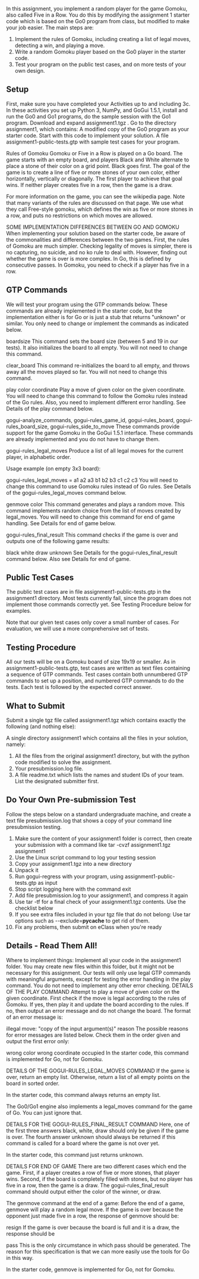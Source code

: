 In this assignment, you implement a random player for the game Gomoku, also called Five in a Row. 
You do this by modifying the assignment 1 starter code which is based on the Go0 program from class, but modified to make your job easier. The main steps are:

1. Implement the rules of Gomoku, including creating a list of legal moves, detecting a win, and playing a move.
2. Write a random Gomoku player based on the Go0 player in the starter code.
3. Test your program on the public test cases, and on more tests of your own design.



## Setup
First, make sure you have completed your Activities up to and including 3c. In these activities you set up Python 3, NumPy, and GoGui 1.5.1, install and run the Go0 and Go1 programs, do the sample session with the Go1 program.
Download and expand assignment1.tgz . Go to the directory assignment1, which contains:
A modified copy of the Go0 program as your starter code. Start with this code to implement your solution.
A file assignment1-public-tests.gtp with sample test cases for your program.



Rules of Gomoku
Gomoku or Five in a Row is played on a Go board. The game starts with an empty board, and players Black and White alternate to place a stone of their color on a grid point. Black goes first. The goal of the game is to create a line of five or more stones of your own color, either horizontally, vertically or diagonally. The first player to achieve that goal wins. If neither player creates five in a row, then the game is a draw.

For more information on the game, you can see the wikipedia page. Note that many variants of the rules are discussed on that page. We use what they call Free-style gomoku, which defines the win as five or more stones in a row, and puts no restrictions on which moves are allowed.

SOME IMPLEMENTATION DIFFERENCES BETWEEN GO AND GOMOKU
When implementing your solution based on the starter code, be aware of the commonalities and differences between the two games. First, the rules of Gomoku are much simpler. Checking legality of moves is simpler, there is no capturing, no suicide, and no ko rule to deal with. However, finding out whether the game is over is more complex. In Go, this is defined by consecutive passes. In Gomoku, you need to check if a player has five in a row.



## GTP Commands
We will test your program using the GTP commands below. These commands are already implemented in the starter code, but the implementation either is for Go or is just a stub that returns "unknown" or similar. You only need to change or implement the commands as indicated below.

boardsize
This command sets the board size (between 5 and 19 in our tests). It also initializes the board to all empty. You will not need to change this command.

clear_board
This command re-initializes the board to all empty, and throws away all the moves played so far. You will not need to change this command.

play color coordinate
Play a move of given color on the given coordinate. You will need to change this command to follow the Gomoku rules instead of the Go rules. Also, you need to implement different error handling. See Details of the play command below.

gogui-analyze_commands, gogui-rules_game_id, gogui-rules_board, gogui-rules_board_size, gogui-rules_side_to_move
These commands provide support for the game Gomoku in the GoGui 1.5.1 interface. These commands are already implemented and you do not have to change them.

gogui-rules_legal_moves
Produce a list of all legal moves for the current player, in alphabetic order.

Usage example (on empty 3x3 board):

gogui-rules_legal_moves
= a1 a2 a3 b1 b2 b3 c1 c2 c3
You will need to change this command to use Gomoku rules instead of Go rules. See Details of the gogui-rules_legal_moves command below.

genmove color
This command generates and plays a random move. This command implements random choice from the list of moves created by legal_moves. You will need to change this command for end of game handling. See Details for end of game below.

gogui-rules_final_result
This command checks if the game is over and outputs one of the following game results:

black
white
draw
unknown
See Details for the gogui-rules_final_result command below. Also see Details for end of game.



## Public Test Cases
The public test cases are in file assignment1-public-tests.gtp in the assignment1 directory. Most tests currently fail, since the program does not implement those commands correctly yet. See Testing Procedure below for examples.

Note that our given test cases only cover a small number of cases. For evaluation, we will use a more comprehensive set of tests.



## Testing Procedure
All our tests will be on a Gomoku board of size 19x19 or smaller. As in assignment1-public-tests.gtp, test cases are written as text files containing a sequence of GTP commands. Test cases contain both unnumbered GTP commands to set up a position, and numbered GTP commands to do the tests. Each test is followed by the expected correct answer.



## What to Submit
Submit a single tgz file called assignment1.tgz which contains exactly the following (and nothing else):

A single directory assignment1 which contains all the files in your solution, namely:

1. All the files from the original assignment1 directory, but with the python code modified to solve the assignment.
2. Your presubmission.log file.
3. A file readme.txt which lists the names and student IDs of your team. List the designated submitter first.


## Do Your Own Pre-submission Test
Follow the steps below on a standard undergraduate machine, and create a text file presubmission.log that shows a copy of your command line presubmission testing.

1. Make sure the content of your assignment1 folder is correct, then create your submission with a command like tar -cvzf assignment1.tgz assignment1
2. Use the Linux script command to log your testing session
3. Copy your assignment1.tgz into a new directory
4. Unpack it
5. Run gogui-regress with your program, using assignment1-public-tests.gtp as input
6. Stop script logging here with the command exit
7. Add file presubmission.log to your assignment1, and compress it again
8. Use tar -tf for a final check of your assignment1.tgz contents. Use the checklist below
9. If you see extra files included in your tgz file that do not belong:
    Use tar options such as --exclude=__pycache__ to get rid of them.
10. Fix any problems, then submit on eClass when you're ready



## Details - Read Them All!
Where to implement things: Implement all your code in the assignment1 folder. You may create new files within this folder, but it might not be necessary for this assignment.
Our tests will only use legal GTP commands with meaningful arguments, except for testing the error handling in the play command. You do not need to implement any other error checking.
DETAILS OF THE PLAY COMMAND
Attempt to play a move of given color on the given coordinate. First check if the move is legal according to the rules of Gomoku. If yes, then play it and update the board according to the rules. If no, then output an error message and do not change the board. The format of an error message is:

illegal move: "copy of the input argument(s)" reason
The possible reasons for error messages are listed below. Check them in the order given and output the first error only:

wrong color
wrong coordinate
occupied
In the starter code, this command is implemented for Go, not for Gomoku.

DETAILS OF THE GOGUI-RULES_LEGAL_MOVES COMMAND
If the game is over, return an empty list. Otherwise, return a list of all empty points on the board in sorted order.

In the starter code, this command always returns an empty list.

The Go0/Go1 engine also implements a legal_moves command for the game of Go. You can just ignore that.

DETAILS FOR THE GOGUI-RULES_FINAL_RESULT COMMAND
Here, one of the first three answers black, white, draw should only be given if the game is over. The fourth answer unknown should always be returned if this command is called for a board where the game is not over yet.

In the starter code, this command just returns unknown.

DETAILS FOR END OF GAME
There are two different cases which end the game. First, if a player creates a row of five or more stones, that player wins. Second, if the board is completely filled with stones, but no player has five in a row, then the game is a draw. The gogui-rules_final_result command should output either the color of the winner, or draw.

The genmove command at the end of a game: Before the end of a game, genmove will play a random legal move. If the game is over because the opponent just made five in a row, the response of genmove should be:

resign
If the game is over because the board is full and it is a draw, the response should be

pass
This is the only circumstance in which pass should be generated. The reason for this specification is that we can more easily use the tools for Go in this way.

In the starter code, genmove is implemented for Go, not for Gomoku.

